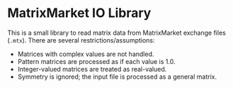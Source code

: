 # MatrixMarket IO Library

This is a small library to read matrix data from
MatrixMarket exchange files (`.mtx`).
There are several restrictions/assumptions:

* Matrices with complex values are not handled.
* Pattern matrices are processed as if each value is 1.0.
* Integer-valued matrices are treated as real-valued.
* Symmetry is ignored; the input file is processed as a general matrix.

